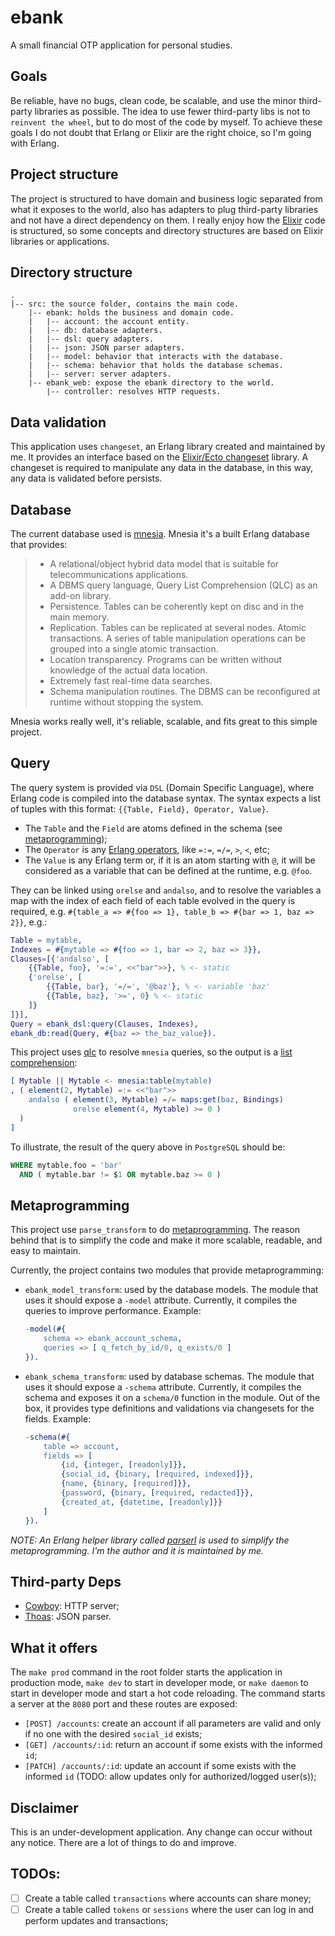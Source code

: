 # ebank

A small financial OTP application for personal studies.

## Goals

Be reliable, have no bugs, clean code, be scalable, and use the minor third-party libraries as possible. The idea to use fewer third-party libs is not to `reinvent the wheel`, but to do most of the code by myself. To achieve these goals I do not doubt that Erlang or Elixir are the right choice, so I'm going with Erlang.

## Project structure

The project is structured to have domain and business logic separated from what it exposes to the world, also has adapters to plug third-party libraries and not have a direct dependency on them.
I really enjoy how the [Elixir](https://elixir-lang.org/) code is structured, so some concepts and directory structures are based on Elixir libraries or applications.

## Directory structure

```
.
|-- src: the source folder, contains the main code.
    |-- ebank: holds the business and domain code.
    |   |-- account: the account entity.
    |   |-- db: database adapters.
    |   |-- dsl: query adapters.
    |   |-- json: JSON parser adapters.
    |   |-- model: behavior that interacts with the database.
    |   |-- schema: behavior that holds the database schemas.
    |   |-- server: server adapters.
    |-- ebank_web: expose the ebank directory to the world.
        |-- controller: resolves HTTP requests.
```

## Data validation

This application uses `changeset`, an Erlang library created and maintained by me. It provides an interface based on the [Elixir/Ecto changeset](https://hexdocs.pm/ecto/Ecto.Changeset.html) library.
A changeset is required to manipulate any data in the database, in this way, any data is validated before persists.

## Database

The current database used is [mnesia](https://www.erlang.org/doc/man/mnesia.html). Mnesia it's a built Erlang database that provides:

> - A relational/object hybrid data model that is suitable for telecommunications applications.
> - A DBMS query language, Query List Comprehension (QLC) as an add-on library.
> - Persistence. Tables can be coherently kept on disc and in the main memory.
> - Replication. Tables can be replicated at several nodes.
> Atomic transactions. A series of table manipulation operations can be grouped into a single atomic transaction.
> - Location transparency. Programs can be written without knowledge of the actual data location.
> - Extremely fast real-time data searches.
> - Schema manipulation routines. The DBMS can be reconfigured at runtime without stopping the system.

Mnesia works really well, it's reliable, scalable, and fits great to this simple project.

## Query

The query system is provided via `DSL` (Domain Specific Language), where Erlang code is compiled into the database syntax. The syntax expects a list of tuples with this format: `{{Table, Field}, Operator, Value}`.

- The `Table` and the `Field` are atoms defined in the schema (see [metaprogramming](#metaprogramming]));
- The `Operator` is any [Erlang operators](https://www.erlang.org/doc/reference_manual/expressions.html#term-comparisons), like `=:=`, `=/=`, `>`, `<`, etc;
- The `Value` is any Erlang term or, if it is an atom starting with `@`, it will be considered as a variable that can be defined at the runtime, e.g. `@foo`.

They can be linked using `orelse` and `andalso`, and to resolve the variables a map with the index of each field of each table evolved in the query is required, e.g. `#{table_a => #{foo => 1}, table_b => #{bar => 1, baz => 2}}`, e.g.:


```erlang
Table = mytable,
Indexes = #{mytable => #{foo => 1, bar => 2, baz => 3}},
Clauses=[{'andalso', [
    {{Table, foo}, '=:=', <<"bar">>}, % <- static
    {'orelse', [
        {{Table, bar}, '=/=', '@baz'}, % <- variable 'baz'
        {{Table, baz}, '>=', 0} % <- static
    ]}
]}],
Query = ebank_dsl:query(Clauses, Indexes),
ebank_db:read(Query, #{baz => the_baz_value}).
```

This project uses [qlc](https://www.erlang.org/doc/man/qlc) to resolve `mnesia` queries, so the output is a [list comprehension](https://www.erlang.org/docs/23/programming_examples/list_comprehensions.html):

```erlang
[ Mytable || Mytable <- mnesia:table(mytable)
, ( element(2, Mytable) =:= <<"bar">>
    andalso ( element(3, Mytable) =/= maps:get(baz, Bindings)
              orelse element(4, Mytable) >= 0 )
  )
]
```

To illustrate, the result of the query above in `PostgreSQL` should be:

```sql
WHERE mytable.foo = 'bar'
  AND ( mytable.bar != $1 OR mytable.baz >= 0 )
```

## Metaprogramming

This project use `parse_transform` to do [metaprogramming](https://www.erlang-factory.com/static/upload/media/1434462166791692seancribbseuc2015.pdf).
The reason behind that is to simplify the code and make it more scalable, readable, and easy to maintain.

Currently, the project contains two modules that provide metaprogramming:

- `ebank_model_transform`: used by the database models. The module that uses it should expose a `-model` attribute. Currently, it compiles the queries to improve performance. Example:
    ```erlang
    -model(#{
        schema => ebank_account_schema,
        queries => [ q_fetch_by_id/0, q_exists/0 ]
    }).
    ```
- `ebank_schema_transform`: used by database schemas. The module that uses it should expose a `-schema` attribute. Currently, it compiles the schema and exposes it on a `schema/0` function in the module. Out of the box, it provides type definitions and validations via changesets for the fields. Example:
    ```erlang
    -schema(#{
        table => account,
        fields => [
            {id, {integer, [readonly]}},
            {social_id, {binary, [required, indexed]}},
            {name, {binary, [required]}},
            {password, {binary, [required, redacted]}},
            {created_at, {datetime, [readonly]}}
        ]
    }).
    ```

_NOTE: An Erlang helper library called [parserl](https://github.com/williamthome/parserl) is used to simplify the metaprogramming. I'm the author and it is maintained by me._

## Third-party Deps

- [Cowboy](https://github.com/ninenines/cowboy): HTTP server;
- [Thoas](https://github.com/lpil/thoas): JSON parser.

## What it offers

The `make prod` command in the root folder starts the application in production mode, `make dev` to start in developer mode, or `make daemon` to start in developer mode and start a hot code reloading.
The command starts a server at the `8080` port and these routes are exposed:

- `[POST] /accounts`: create an account if all parameters are valid and only if no one with the desired `social_id` exists;
- `[GET] /accounts/:id`: return an account if some exists with the informed `id`;
- `[PATCH] /accounts/:id`: update an account if some exists with the informed `id` (TODO: allow updates only for authorized/logged user(s));

## Disclaimer

This is an under-development application. Any change can occur without any notice. There are a lot of things to do and improve.

## TODOs:

- [ ] Create a table called `transactions` where accounts can share money;
- [ ] Create a table called `tokens` or `sessions` where the user can log in and perform updates and transactions;
